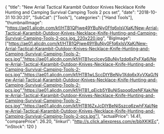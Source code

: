 {
	"title": "New Arrial Tactical Karambit Outdoor Knives Necklace Knife Hunting and Camping Survival Camping Tools 2 pcs set",
	"date": "2018-10-31 10:30:20",
	"SubCat": ["Tools"],
	"categories": ["Hand Tools"],
	"thumbnailImage": "https://ae01.alicdn.com/kf/HTB1QPjwe49YBuNjy0Ffq6xIsVXaK/New-Arrial-Tactical-Karambit-Outdoor-Knives-Necklace-Knife-Hunting-and-Camping-Survival-Camping-Tools-2-pcs.jpg_220x220.jpg",
	"BigImage": ["https://ae01.alicdn.com/kf/HTB1QPjwe49YBuNjy0Ffq6xIsVXaK/New-Arrial-Tactical-Karambit-Outdoor-Knives-Necklace-Knife-Hunting-and-Camping-Survival-Camping-Tools-2-pcs.jpg","https://ae01.alicdn.com/kf/HTB1vcclceySBuNjy1zdq6xPxFXa6/New-Arrial-Tactical-Karambit-Outdoor-Knives-Necklace-Knife-Hunting-and-Camping-Survival-Camping-Tools-2-pcs.jpg","https://ae01.alicdn.com/kf/HTB1wLSccDtYBeNjy1Xdq6xXyVXaG/New-Arrial-Tactical-Karambit-Outdoor-Knives-Necklace-Knife-Hunting-and-Camping-Survival-Camping-Tools-2-pcs.jpg","https://ae01.alicdn.com/kf/HTB1_qEicb5YBuNjSspoq6zeNFXak/New-Arrial-Tactical-Karambit-Outdoor-Knives-Necklace-Knife-Hunting-and-Camping-Survival-Camping-Tools-2-pcs.jpg","https://ae01.alicdn.com/kf/HTB16ZxJcDlYBeNjSszcq6zwhFXal/New-Arrial-Tactical-Karambit-Outdoor-Knives-Necklace-Knife-Hunting-and-Camping-Survival-Camping-Tools-2-pcs.jpg"],
	"actualPrice": 14.41,
	"comparePrice": 26.20,
	"linkurl": "http://s.click.aliexpress.com/e/bbXKlKEc",
	"inStock": 120
}
